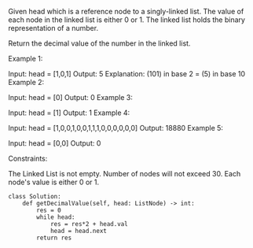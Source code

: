 Given head which is a reference node to a singly-linked list. The value of each node in the linked list is either 0 or 1. The linked list holds the binary representation of a number.

Return the decimal value of the number in the linked list.

 

Example 1:


Input: head = [1,0,1]
Output: 5
Explanation: (101) in base 2 = (5) in base 10
Example 2:

Input: head = [0]
Output: 0
Example 3:

Input: head = [1]
Output: 1
Example 4:

Input: head = [1,0,0,1,0,0,1,1,1,0,0,0,0,0,0]
Output: 18880
Example 5:

Input: head = [0,0]
Output: 0
 

Constraints:

The Linked List is not empty.
Number of nodes will not exceed 30.
Each node's value is either 0 or 1.


```
class Solution:
    def getDecimalValue(self, head: ListNode) -> int:
        res = 0
        while head:
            res = res*2 + head.val
            head = head.next
        return res
```
